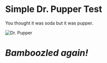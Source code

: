 # Simple Dr. Pupper Test

You thought it was soda but it was pupper.

![Dr. Pupper](http://dailypicdump.com/media/20161202/dr-pupper-picture.jpg)

# *Bamboozled again!*
